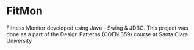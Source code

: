 FitMon
======

Fitness Monitor developed using Java - Swing & JDBC. This project was done as a part of the Design Patterns (COEN 359) course at Santa Clara University
